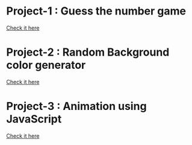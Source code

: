 # Project-1 : Guess the number game  #
<a href="https://urp34.csb.app/">Check it here</a>

# Project-2 : Random Background color generator  #
<a href="https://1uwpp.csb.app/">Check it here</a>

# Project-3 : Animation using JavaScript #
<a href="https://sbuth.csb.app/">Check it here</a>
